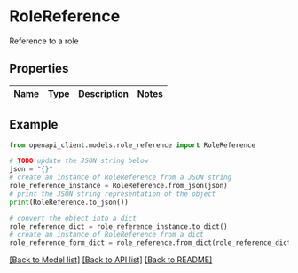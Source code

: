 # RoleReference

Reference to a role

## Properties

Name | Type | Description | Notes
------------ | ------------- | ------------- | -------------

## Example

```python
from openapi_client.models.role_reference import RoleReference

# TODO update the JSON string below
json = "{}"
# create an instance of RoleReference from a JSON string
role_reference_instance = RoleReference.from_json(json)
# print the JSON string representation of the object
print(RoleReference.to_json())

# convert the object into a dict
role_reference_dict = role_reference_instance.to_dict()
# create an instance of RoleReference from a dict
role_reference_form_dict = role_reference.from_dict(role_reference_dict)
```
[[Back to Model list]](../README.md#documentation-for-models) [[Back to API list]](../README.md#documentation-for-api-endpoints) [[Back to README]](../README.md)


